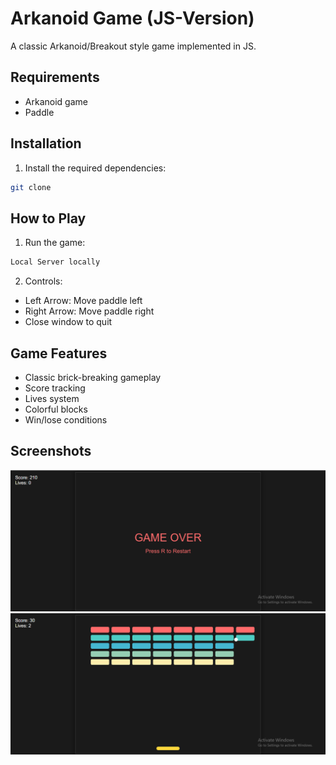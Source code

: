 # Arkanoid Game (JS-Version)

A classic Arkanoid/Breakout style game implemented in JS.

## Requirements
- Arkanoid game
- Paddle 

## Installation
1. Install the required dependencies:
```bash
git clone 
```

## How to Play
1. Run the game:
```bash
Local Server locally
```

2. Controls:
- Left Arrow: Move paddle left
- Right Arrow: Move paddle right
- Close window to quit

## Game Features
- Classic brick-breaking gameplay
- Score tracking
- Lives system
- Colorful blocks
- Win/lose conditions

## Screenshots

![Game Screenshot 1](001.png)
![Game Screenshot 2](002.png)
